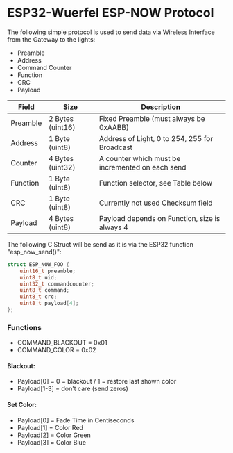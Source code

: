 # ESP32-Wuerfel ESP-NOW Protocol


The following simple protocol is used to send data via Wireless Interface from the Gateway to the lights:

 * Preamble
 * Address
 * Command Counter
 * Function
 * CRC
 * Payload



| Field    | Size             | Description                                      |
|----------|------------------|--------------------------------------------------|
| Preamble | 2 Bytes (uint16) | Fixed Preamble (must always be 0xAABB)           |
| Address  | 1 Byte (uint8)   | Address of Light, 0 to 254, 255 for Broadcast    |
| Counter  | 4 Bytes (uint32) | A counter which must be incremented on each send |
| Function | 1 Byte (uint8)   | Function selector, see Table below               |
| CRC      | 1 Byte (uint8)   | Currently not used Checksum field                |
| Payload  | 4 Bytes (uint8)  | Payload depends on Function, size is always 4    |


The following C Struct will be send as it is via the ESP32 function "esp_now_send()":
```C
struct ESP_NOW_FOO {
    uint16_t preamble;
    uint8_t uid;
    uint32_t commandcounter;
    uint8_t command;
    uint8_t crc;
    uint8_t payload[4];
};
```


### Functions

 * COMMAND_BLACKOUT = 0x01
 * COMMAND_COLOR = 0x02
 
 
#### Blackout:

 * Payload[0] = 0 = blackout / 1 = restore last shown color
 * Payload[1-3] = don't care (send zeros) 
        
#### Set Color:

 * Payload[0] = Fade Time in Centiseconds
 * Payload[1] = Color Red
 * Payload[2] = Color Green
 * Payload[3] = Color Blue
 

